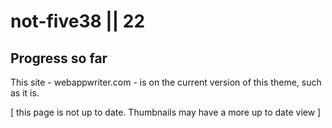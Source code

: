 # not-five38 || 22

## Progress so far

This site - webappwriter.com - is on the current version of this theme, such as it is.

[ this page is not up to date. Thumbnails may have a more up to date view ]